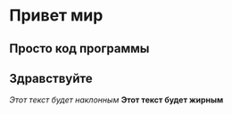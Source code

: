 # Привет мир
## Просто код программы
## Здравствуйте
*Этот текст будет наклонным*
**Этот текст будет жирным**
